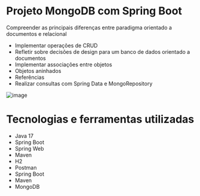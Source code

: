 # Projeto MongoDB com Spring Boot
Compreender as principais diferenças entre paradigma orientado a documentos e relacional
- Implementar operações de CRUD
- Refletir sobre decisões de design para um banco de dados orientado a documentos
- Implementar associações entre objetos
- Objetos aninhados
- Referências
- Realizar consultas com Spring Data e MongoRepository

![image](https://github.com/gcost4/workshop-spring-boot-mongodb/assets/116121823/ffe3e871-cc65-4ec3-9e8c-ab703c6e20ac)



# Tecnologias e ferramentas utilizadas

- Java 17
- Spring Boot
- Spring Web
- Maven
- H2
- Postman
- Spring Boot
- Maven
- MongoDB
